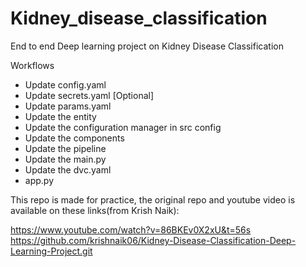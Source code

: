 # Kidney_disease_classification
End to end Deep learning project on Kidney Disease Classification

Workflows
- Update config.yaml
- Update secrets.yaml [Optional]
- Update params.yaml
- Update the entity
- Update the configuration manager in src config
- Update the components
- Update the pipeline
- Update the main.py
- Update the dvc.yaml
- app.py

This repo is made for practice, the original repo and youtube video is available on these links(from Krish Naik):

https://www.youtube.com/watch?v=86BKEv0X2xU&t=56s
https://github.com/krishnaik06/Kidney-Disease-Classification-Deep-Learning-Project.git

